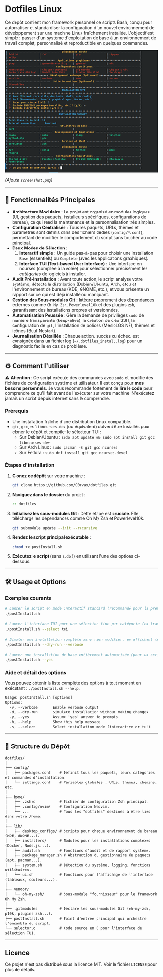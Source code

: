 # Dotfiles Linux

Ce dépôt contient mon framework personnel de scripts Bash, conçu pour automatiser et standardiser la configuration d'un nouvel environnement de développement sur une machine Linux fraîchement installée. L'objectif est simple : passer d'un système d'exploitation de base à un environnement de travail complet, personnalisé et reproductible en quelques commandes.

<p align="center">
<img src="https://raw.githubusercontent.com/C0rvax/dotfiles/main/dotfiles.png" alt="Aperçu du script en action"/>
</p>

*(Ajoute `screenshot.png`)*

---

## 🚀 Fonctionnalités Principales

-   **Architecture Modulaire** : Le projet est organisé en modules logiques (UI, gestion des paquets, installeurs spécifiques, configurations de bureau), ce qui rend la maintenance et la personnalisation très simples.
-   **Configuration Centralisée** : Tous les paquets, URLs, thèmes et paramètres sont définis dans des fichiers dédiés (`config/*.conf`), permettant de modifier le comportement du script sans toucher au code principal.
-   **Deux Modes de Sélection** :
    1.  **Interactif simple** : Un guide pas-à-pas pour choisir une installation `Base` (essentiels) ou `Complète` (avec les applications graphiques).
    2.  **Interface TUI (Text-based User Interface)** : Une interface en ncurses (compilée à la volée) pour sélectionner précisément les *catégories* de logiciels à installer.
-   **Audit Pré-installation** : Avant toute action, le script analyse votre système, détecte la distribution (Debian/Ubuntu, Arch, etc.) et l'environnement de bureau (KDE, GNOME, etc.), et vous présente un rapport sur ce qui est déjà installé ou manquant.
-   **Gestion des Sous-modules Git** : Intègre proprement des dépendances externes comme `Oh My Zsh`, `Powerlevel10k` et des plugins `zsh`, garantissant des installations propres et versionnées.
-   **Automatisation Poussée** : Gère la demande de privilèges `sudo` de manière transparente (keep-alive), la création de clés SSH, la configuration de `git`, l'installation de polices (MesloLGS NF), thèmes et icônes (Buuf Nestort).
-   **Journalisation Détaillée** : Chaque action, succès ou échec, est consignée dans un fichier log (`~/.dotfiles_install.log`) pour un diagnostic facile en cas de problème.

---

## ⚙️ Comment l'utiliser

⚠️ **Attention** : Ce script exécute des commandes avec `sudo` et modifie des fichiers de configuration système et utilisateur. Il est conçu pour **mes besoins personnels**. Je vous recommande fortement de **lire le code** pour comprendre ce qu'il fait avant de l'exécuter sur votre machine. N'exécutez jamais un script depuis internet sans le comprendre.

### Prérequis

-   Une installation fraîche d'une distribution Linux compatible.
-   `git`, `gcc`, et `libncurses-dev` (ou équivalent) doivent être installés pour cloner le dépôt et compiler le sélecteur TUI :
    -   Sur Debian/Ubuntu : `sudo apt update && sudo apt install git gcc libncurses-dev`
    -   Sur Arch Linux : `sudo pacman -S git gcc ncurses`
    -   Sur Fedora : `sudo dnf install git gcc ncurses-devel`

### Étapes d'installation

1.  **Clonez ce dépôt** sur votre machine :
    ```bash
    git clone https://github.com/C0rvax/dotfiles.git
    ```

2.  **Naviguez dans le dossier** du projet :
    ```bash
    cd dotfiles
    ```

3.  **Initialisez les sous-modules Git** : Cette étape est **cruciale**. Elle télécharge les dépendances comme Oh My Zsh et Powerlevel10k.
    ```bash
    git submodule update --init --recursive
    ```

4.  **Rendez le script principal exécutable** :
    ```bash
    chmod +x postInstall.sh
    ```

5.  **Exécutez le script** (sans `sudo` !) en utilisant l'une des options ci-dessous.

---

## 🛠️ Usage et Options

### Exemples courants

```bash
# Lancer le script en mode interactif standard (recommandé pour la première fois)
./postInstall.sh

# Lancer l'interface TUI pour une sélection fine par catégorie (en travaux)
./postInstall.sh --select tui

# Simuler une installation complète sans rien modifier, en affichant toutes les étapes
./postInstall.sh --dry-run --verbose

# Lancer une installation de base entièrement automatisée (pour un script de provisioning)
./postInstall.sh --yes
```

### Aide et détail des options

Vous pouvez obtenir la liste complète des options à tout moment en exécutant : `./postInstall.sh --help`.

```text
Usage: postInstall.sh [options]
Options:
  -v, --verbose       Enable verbose output
  -d, --dry-run       Simulate installation without making changes
  -y, --yes           Assume 'yes' answer to prompts
  -h, --help          Show this help message
  -s, --select        Select installation mode (interactive or tui)
```

---

## 📂 Structure du Dépôt

```text
dotfiles/
│
├── config/
│   ├── packages.conf    # Définit tous les paquets, leurs catégories et commandes d'installation.
│   └── settings.conf    # Variables globales : URLs, thèmes, chemins, etc.
│
├── home/
│   ├── .zshrc           # Fichier de configuration Zsh principal.
│   ├── .config/nvim/    # Configuration Neovim.
│   └── ...              # Tous les "dotfiles" destinés à être liés dans votre /home.
│
├── lib/
│   ├── desktop_configs/ # Scripts pour chaque environnement de bureau (KDE, GNOME...).
│   ├── installers/      # Modules pour les installations complexes (Docker, Node.js...).
│   ├── audit.sh         # Fonctions d'audit et de rapport système.
│   ├── package_manager.sh # Abstraction du gestionnaire de paquets (apt, pacman...).
│   ├── system.sh        # Détection du système, logging, fonctions utilitaires.
│   └── ui.sh            # Fonctions pour l'affichage de l'interface (tableaux, couleurs...).
│
├── vendor/
│   └── oh-my-zsh/       # Sous-module "fournisseur" pour le framework Oh My Zsh.
│
├── .gitmodules          # Déclare les sous-modules Git (oh-my-zsh, p10k, plugins zsh...).
├── postInstall.sh       # Point d'entrée principal qui orchestre l'ensemble du script.
└── selector.c           # Code source en C pour l'interface de sélection TUI.
```
---

## Licence

Ce projet n'est pas distribué sous la licence MIT. Voir le fichier `LICENSE` pour plus de détails.
